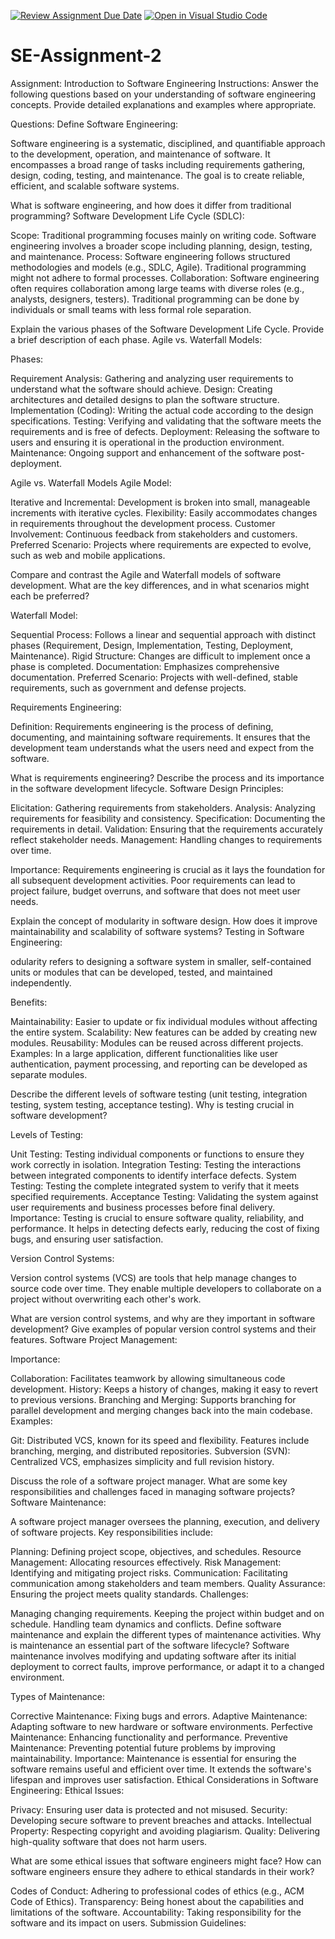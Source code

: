 [![Review Assignment Due Date](https://classroom.github.com/assets/deadline-readme-button-24ddc0f5d75046c5622901739e7c5dd533143b0c8e959d652212380cedb1ea36.svg)](https://classroom.github.com/a/-ucQIGTc)
[![Open in Visual Studio Code](https://classroom.github.com/assets/open-in-vscode-718a45dd9cf7e7f842a935f5ebbe5719a5e09af4491e668f4dbf3b35d5cca122.svg)](https://classroom.github.com/online_ide?assignment_repo_id=15245387&assignment_repo_type=AssignmentRepo)
# SE-Assignment-2
Assignment: Introduction to Software Engineering
Instructions:
Answer the following questions based on your understanding of software engineering concepts. Provide detailed explanations and examples where appropriate.

Questions:
Define Software Engineering:

Software engineering is a systematic, disciplined, and quantifiable approach to the development, operation, and maintenance of software. It encompasses a broad range of tasks including requirements gathering, design, coding, testing, and maintenance. The goal is to create reliable, efficient, and scalable software systems.

What is software engineering, and how does it differ from traditional programming?
Software Development Life Cycle (SDLC):

Scope: Traditional programming focuses mainly on writing code. Software engineering involves a broader scope including planning, design, testing, and maintenance.
Process: Software engineering follows structured methodologies and models (e.g., SDLC, Agile). Traditional programming might not adhere to formal processes.
Collaboration: Software engineering often requires collaboration among large teams with diverse roles (e.g., analysts, designers, testers). Traditional programming can be done by individuals or small teams with less formal role separation.

Explain the various phases of the Software Development Life Cycle. Provide a brief description of each phase.
Agile vs. Waterfall Models:

Phases:

Requirement Analysis: Gathering and analyzing user requirements to understand what the software should achieve.
Design: Creating architectures and detailed designs to plan the software structure.
Implementation (Coding): Writing the actual code according to the design specifications.
Testing: Verifying and validating that the software meets the requirements and is free of defects.
Deployment: Releasing the software to users and ensuring it is operational in the production environment.
Maintenance: Ongoing support and enhancement of the software post-deployment.

Agile vs. Waterfall Models
Agile Model:

Iterative and Incremental: Development is broken into small, manageable increments with iterative cycles.
Flexibility: Easily accommodates changes in requirements throughout the development process.
Customer Involvement: Continuous feedback from stakeholders and customers.
Preferred Scenario: Projects where requirements are expected to evolve, such as web and mobile applications.

Compare and contrast the Agile and Waterfall models of software development. What are the key differences, and in what scenarios might each be preferred?

Waterfall Model:

Sequential Process: Follows a linear and sequential approach with distinct phases (Requirement, Design, Implementation, Testing, Deployment, Maintenance).
Rigid Structure: Changes are difficult to implement once a phase is completed.
Documentation: Emphasizes comprehensive documentation.
Preferred Scenario: Projects with well-defined, stable requirements, such as government and defense projects.

Requirements Engineering:

Definition:
Requirements engineering is the process of defining, documenting, and maintaining software requirements. It ensures that the development team understands what the users need and expect from the software.

What is requirements engineering? Describe the process and its importance in the software development lifecycle.
Software Design Principles:

Elicitation: Gathering requirements from stakeholders.
Analysis: Analyzing requirements for feasibility and consistency.
Specification: Documenting the requirements in detail.
Validation: Ensuring that the requirements accurately reflect stakeholder needs.
Management: Handling changes to requirements over time.

Importance:
Requirements engineering is crucial as it lays the foundation for all subsequent development activities. Poor requirements can lead to project failure, budget overruns, and software that does not meet user needs.

Explain the concept of modularity in software design. How does it improve maintainability and scalability of software systems?
Testing in Software Engineering:

odularity refers to designing a software system in smaller, self-contained units or modules that can be developed, tested, and maintained independently.

Benefits:

Maintainability: Easier to update or fix individual modules without affecting the entire system.
Scalability: New features can be added by creating new modules.
Reusability: Modules can be reused across different projects.
Examples: In a large application, different functionalities like user authentication, payment processing, and reporting can be developed as separate modules.

Describe the different levels of software testing (unit testing, integration testing, system testing, acceptance testing). Why is testing crucial in software development?

Levels of Testing:

Unit Testing: Testing individual components or functions to ensure they work correctly in isolation.
Integration Testing: Testing the interactions between integrated components to identify interface defects.
System Testing: Testing the complete integrated system to verify that it meets specified requirements.
Acceptance Testing: Validating the system against user requirements and business processes before final delivery.
Importance:
Testing is crucial to ensure software quality, reliability, and performance. It helps in detecting defects early, reducing the cost of fixing bugs, and ensuring user satisfaction.

Version Control Systems:

Version control systems (VCS) are tools that help manage changes to source code over time. They enable multiple developers to collaborate on a project without overwriting each other's work.

What are version control systems, and why are they important in software development? Give examples of popular version control systems and their features.
Software Project Management:

Importance:

Collaboration: Facilitates teamwork by allowing simultaneous code development.
History: Keeps a history of changes, making it easy to revert to previous versions.
Branching and Merging: Supports branching for parallel development and merging changes back into the main codebase.
Examples:

Git: Distributed VCS, known for its speed and flexibility. Features include branching, merging, and distributed repositories.
Subversion (SVN): Centralized VCS, emphasizes simplicity and full revision history.

Discuss the role of a software project manager. What are some key responsibilities and challenges faced in managing software projects?
Software Maintenance:

A software project manager oversees the planning, execution, and delivery of software projects. Key responsibilities include:

Planning: Defining project scope, objectives, and schedules.
Resource Management: Allocating resources effectively.
Risk Management: Identifying and mitigating project risks.
Communication: Facilitating communication among stakeholders and team members.
Quality Assurance: Ensuring the project meets quality standards.
Challenges:

Managing changing requirements.
Keeping the project within budget and on schedule.
Handling team dynamics and conflicts.
Define software maintenance and explain the different types of maintenance activities. Why is maintenance an essential part of the software lifecycle?
Software maintenance involves modifying and updating software after its initial deployment to correct faults, improve performance, or adapt it to a changed environment.

Types of Maintenance:

Corrective Maintenance: Fixing bugs and errors.
Adaptive Maintenance: Adapting software to new hardware or software environments.
Perfective Maintenance: Enhancing functionality and performance.
Preventive Maintenance: Preventing potential future problems by improving maintainability.
Importance:
Maintenance is essential for ensuring the software remains useful and efficient over time. It extends the software's lifespan and improves user satisfaction.
Ethical Considerations in Software Engineering:
Ethical Issues:

Privacy: Ensuring user data is protected and not misused.
Security: Developing secure software to prevent breaches and attacks.
Intellectual Property: Respecting copyright and avoiding plagiarism.
Quality: Delivering high-quality software that does not harm users.

What are some ethical issues that software engineers might face? How can software engineers ensure they adhere to ethical standards in their work?

Codes of Conduct: Adhering to professional codes of ethics (e.g., ACM Code of Ethics).
Transparency: Being honest about the capabilities and limitations of the software.
Accountability: Taking responsibility for the software and its impact on users.
Submission Guidelines:
